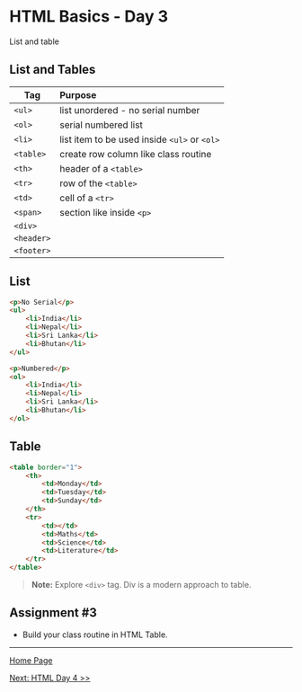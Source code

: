 # HTML Basics - Day 3

List and table

## List and Tables  

| Tag |   Purpose |
|-----|:----------|
| `<ul>` | list unordered - no serial number |
| `<ol>` | serial numbered list |
| `<li>` | list item to be used inside `<ul>` or `<ol>`|
| `<table>` | create row column like class routine |
| `<th>` | header of a `<table>` |
| `<tr>` | row of the `<table>` |
| `<td>` | cell of a `<tr>` |
| `<span>` | section like inside `<p>` |
| `<div>` | |
| `<header>` | |
| `<footer>` | |

## List

```html
<p>No Serial</p>
<ul>
    <li>India</li>
    <li>Nepal</li>
    <li>Sri Lanka</li>
    <li>Bhutan</li>
</ul>

<p>Numbered</p>
<ol>
    <li>India</li>
    <li>Nepal</li>
    <li>Sri Lanka</li>
    <li>Bhutan</li>
</ol>
```

## Table

```html
<table border="1">
    <th>
        <td>Monday</td>
        <td>Tuesday</td>
        <td>Sunday</td>
    </th>
    <tr>
        <td></td>
        <td>Maths</td>
        <td>Science</td>
        <td>Literature</td>
    </tr>
</table>
```

> **Note:** Explore `<div>` tag. Div is a modern approach to table.

## Assignment #3

- Build your class routine in HTML Table.

---

[Home Page](../README.md)

[Next: HTML Day 4 >>](04-html-day-04.md)
